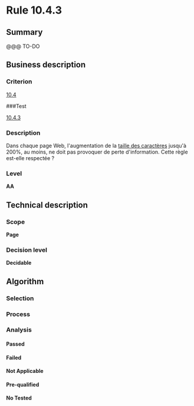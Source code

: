 # Rule 10.4.3

## Summary

@@@ TO-DO

## Business description

### Criterion

[10.4](http://references.modernisation.gouv.fr/sites/default/files/RGAA3_RC2-1/referentiel_technique.htm#crit-10-4)

###Test

[10.4.3](http://references.modernisation.gouv.fr/sites/default/files/RGAA3_RC2-1/referentiel_technique.htm#test-10-4-3)

### Description

Dans chaque page Web, l'augmentation de la <a href="http://references.modernisation.gouv.fr/sites/default/files/RGAA3_RC2-1/glossaire.htm#mTailleCaractere">taille des caract&egrave;res</a> jusqu'&agrave; 200%, au moins, ne doit pas provoquer de perte d'information. Cette r&egrave;gle est-elle respect&eacute;e ?

### Level

**AA**

## Technical description

### Scope

**Page**

### Decision level

**Decidable**

## Algorithm

### Selection

### Process

### Analysis

#### Passed

#### Failed

#### Not Applicable

#### Pre-qualified

#### No Tested 






